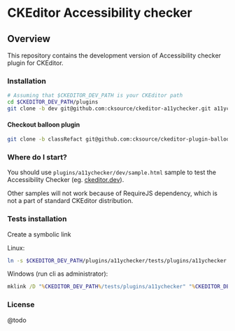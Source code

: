 CKEditor Accessibility checker
==================================================

## Overview

This repository contains the development version of Accessibility checker plugin for CKEditor.

### Installation

```bash
# Assuming that $CKEDITOR_DEV_PATH is your CKEditor path
cd $CKEDITOR_DEV_PATH/plugins
git clone -b dev git@github.com:cksource/ckeditor-a11ychecker.git a11ychecker
```

#### Checkout balloon plugin

```bash
git clone -b classRefact git@github.com:cksource/ckeditor-plugin-balloonpanel.git balloonpanel
```

### Where do I start?

You should use `plugins/a11ychecker/dev/sample.html` sample to test the Accessibility Checker (eg. [ckeditor.dev](http://ckeditor.dev/plugins/a11ychecker/dev/sample.html)).

Other samples will not work because of RequireJS dependency, which is not a part of standard CKEditor distribution.

### Tests installation

Create a symbolic link

Linux:

```bash
ln -s $CKEDITOR_DEV_PATH/plugins/a11ychecker/tests/plugins/a11ychecker $CKEDITOR_DEV_PATH/tests/plugins/a11ychecker
```

Windows (run cli as administrator):

```bat
mklink /D "%CKEDITOR_DEV_PATH%/tests/plugins/a11ychecker" "%CKEDITOR_DEV_PATH%/plugins/a11ychecker/tests/plugins/a11ychecker"
```

### License

@todo
